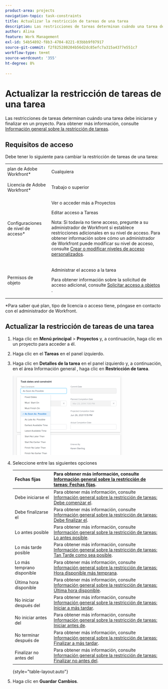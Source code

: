 ```yaml
---
product-area: projects
navigation-topic: task-constraints
title: Actualizar la restricción de tareas de una tarea
description: Las restricciones de tareas determinan cuándo una tarea debe iniciarse y finalizar en un proyecto. Para obtener más información, consulte Información general sobre la restricción de tareas.
author: Alina
feature: Work Management
exl-id: 54b54892-f8b3-4704-8221-03bbb9f07917
source-git-commit: f2f825280204b56d2dc85efc7a315a4377e551c7
workflow-type: tm+mt
source-wordcount: '355'
ht-degree: 8%

---
```


# Actualizar la restricción de tareas de una tarea

Las restricciones de tareas determinan cuándo una tarea debe iniciarse y finalizar en un proyecto. Para obtener más información, consulte [Información general sobre la restricción de tareas](../../../manage-work/tasks/task-constraints/task-constraint-overview.md).

## Requisitos de acceso

Debe tener lo siguiente para cambiar la restricción de tareas de una tarea:

<table style="table-layout:auto"> 
 <col> 
 <col> 
 <tbody> 
  <tr> 
   <td role="rowheader">plan de Adobe Workfront*</td> 
   <td> <p>Cualquiera </p> </td> 
  </tr> 
  <tr> 
   <td role="rowheader">Licencia de Adobe Workfront*</td> 
   <td> <p>Trabajo o superior</p> </td> 
  </tr> 
  <tr> 
   <td role="rowheader">Configuraciones de nivel de acceso*</td> 
   <td> <p>Ver o acceder más a Proyectos</p> <p>Editar acceso a Tareas</p> <p>Nota: Si todavía no tiene acceso, pregunte a su administrador de Workfront si establece restricciones adicionales en su nivel de acceso. Para obtener información sobre cómo un administrador de Workfront puede modificar su nivel de acceso, consulte <a href="../../../administration-and-setup/add-users/configure-and-grant-access/create-modify-access-levels.md" class="MCXref xref">Crear o modificar niveles de acceso personalizados</a>.</p> </td> 
  </tr> 
  <tr> 
   <td role="rowheader">Permisos de objeto</td> 
   <td> <p>Administrar el acceso a la tarea </p> <p>Para obtener información sobre la solicitud de acceso adicional, consulte <a href="../../../workfront-basics/grant-and-request-access-to-objects/request-access.md" class="MCXref xref">Solicitar acceso a objetos </a>.</p> </td> 
  </tr> 
 </tbody> 
</table>

&#42;Para saber qué plan, tipo de licencia o acceso tiene, póngase en contacto con el administrador de Workfront.

## Actualizar la restricción de tareas de una tarea

1. Haga clic en **Menú principal** > **Proyectos** y, a continuación, haga clic en un proyecto para acceder a él.
1. Haga clic en el **Tareas** en el panel izquierdo.
1. Haga clic en **Detalles de la tarea** en el panel izquierdo y, a continuación, en el área Información general , haga clic en **Restricción de tarea**.

   ![](assets/task-constraint-all-options-in-overview-350x254.png)

1. Seleccione entre las siguientes opciones

   | Fechas fijas | Para obtener más información, consulte [Información general sobre la restricción de tareas: Fechas fijas](../../../manage-work/tasks/task-constraints/fixed-dates.md). |
   |---|---|
   | Debe iniciarse el | Para obtener más información, consulte [Información general sobre la restricción de tareas: Debe comenzar el](../../../manage-work/tasks/task-constraints/must-start-on.md). |
   | Debe finalizarse el | Para obtener más información, consulte [Información general sobre la restricción de tareas: Debe finalizar el](../../../manage-work/tasks/task-constraints/must-finish-on.md). |
   | Lo antes posible | Para obtener más información, consulte [Información general sobre la restricción de tareas: Lo antes posible](../../../manage-work/tasks/task-constraints/as-soon-as-possible.md). |
   | Lo más tarde posible | Para obtener más información, consulte [Información general sobre la restricción de tareas: Tan Tarde como sea posible](../../../manage-work/tasks/task-constraints/as-late-as-possible.md). |
   | Lo más temprano disponible | Para obtener más información, consulte [Información general sobre la restricción de tareas: Hora disponible más temprana](../../../manage-work/tasks/task-constraints/earliest-available-time.md). |
   | Última hora disponible | Para obtener más información, consulte [Información general sobre la restricción de tareas: Última hora disponible](../../../manage-work/tasks/task-constraints/latest-available-time.md). |
   | No iniciar después del | Para obtener más información, consulte [Información general sobre la restricción de tareas: Iniciar a más tardar](../../../manage-work/tasks/task-constraints/start-no-later-than.md). |
   | No iniciar antes del | Para obtener más información, consulte [Información general sobre la restricción de tareas: Iniciar antes de](../../../manage-work/tasks/task-constraints/start-no-earlier-than.md). |
   | No terminar después de | Para obtener más información, consulte [Información general sobre la restricción de tareas: Finalizar a más tardar](../../../manage-work/tasks/task-constraints/finish-no-later-than.md). |
   | Finalizar no antes del | Para obtener más información, consulte [Información general sobre la restricción de tareas: Finalizar no antes del](../../../manage-work/tasks/task-constraints/finish-no-earlier-than.md). |

   {style="table-layout:auto"}

1. Haga clic en **Guardar** **Cambios**.

 

